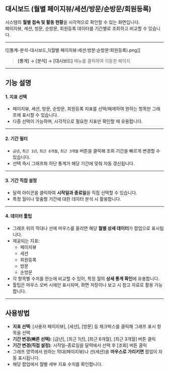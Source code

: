 ## 대시보드 (월별 페이지뷰/세션/방문/순방문/회원등록)

시스템의 **월별 접속 및 활동 현황**을 시각적으로 확인할 수 있는 화면입니다.  
페이지뷰, 세션, 방문, 순방문, 회원등록 데이터를 기간별로 조회하고 비교할 수 있습니다.  

***
![[통계-분석-대시보드_1(월별 페이지뷰:세션:방문:순방문:회원등록).png]]

> **[통계] → [분석] → [대시보드]** 메뉴를 클릭하여 이동한 페이지  

***

## 기능 설명  

#### 1. 지표 선택  
- 페이지뷰, 세션, 방문, 순방문, 회원등록 지표를 선택/해제하여 원하는 항목만 그래프에 표시할 수 있습니다.  
- 다중 선택이 가능하며, 시각적으로 필요한 지표만 확인할 때 유용합니다.  

***

#### 2. 기간 필터  
- `금년`, `최근 1년`, `최근 6개월`, `최근 3개월` 버튼을 클릭해 조회 기간을 빠르게 변경할 수 있습니다.  
- 선택 즉시 그래프와 하단 통계가 해당 기간에 맞춰 자동 갱신됩니다.  

***

#### 3. 기간 직접 설정  
- 달력 아이콘을 클릭하여 **시작일과 종료일**을 직접 선택할 수 있습니다.  
- 특정 월이나 맞춤형 기간에 대한 데이터 분석 시 활용합니다.  

***
#### 4. 데이터 툴팁  
- 그래프 위의 막대나 선에 마우스를 올리면 해당 **월별 상세 데이터**가 팝업으로 표시됩니다.  
- 제공되는 지표:  
  - 페이지뷰  
  - 세션  
  - 회원등록  
  - 방문  
  - 순방문  
- 각 항목별 수치를 한눈에 비교할 수 있어, 특정 월의 **상세 통계 확인**에 유용합니다.  
- 툴팁은 마우스 오버 시에만 표시되며, 화면 저장이나 보고 시 참고 자료로 활용 가능합니다.  

***

## 사용방법  
- **지표 선택**: [사용자 페이지뷰], [세션], [방문] 등 체크박스를 클릭해 그래프 표시 항목을 선택  
- **기간 변경(빠른 선택)**: [금년], [최근 1년], [최근 6개월], [최근 3개월] 버튼 클릭  
- **기간 변경(직접 설정)**: 시작일–종료일을 달력에서 선택 후 [조회] 버튼 클릭  
- 그래프 영역에서 원하는 막대(페이지뷰)나 선(세션)을 **마우스로 가리키면** 팝업이 자동 표시됩니다.  
- 해당 팝업에서 월별 세부 지표 수치를 확인합니다.  